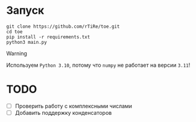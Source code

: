 # Запуск

```
git clone https://github.com/rTiRe/toe.git
cd toe
pip install -r requirements.txt
python3 main.py
```

> [!WARNING]
> Используем `Python 3.10`, потому что `numpy` не работает на версии `3.11`!

# TODO

- [ ] Проверить работу с комплексными числами
- [ ] Добавить поддержку конденсаторов
